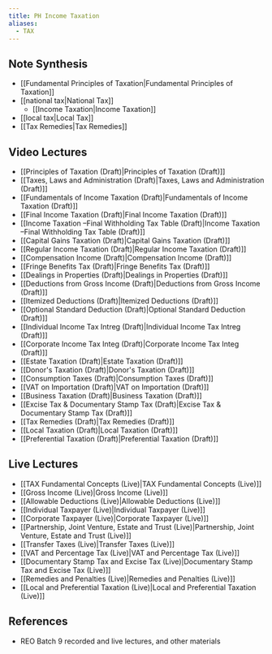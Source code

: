 ```yaml
---
title: PH Income Taxation
aliases:
  - TAX
---
```


## Note Synthesis
- [[Fundamental Principles of Taxation|Fundamental Principles of Taxation]]
- [[national tax|National Tax]]
	- [[Income Taxation|Income Taxation]]
- [[local tax|Local Tax]]
- [[Tax Remedies|Tax Remedies]]
## Video Lectures
- [[Principles of Taxation (Draft)|Principles of Taxation (Draft)]]
- [[Taxes, Laws and Administration (Draft)|Taxes, Laws and Administration (Draft)]]
- [[Fundamentals of Income Taxation (Draft)|Fundamentals of Income Taxation (Draft)]]
- [[Final Income Taxation (Draft)|Final Income Taxation (Draft)]]
- [[Income Taxation –Final Withholding Tax Table (Draft)|Income Taxation –Final Withholding Tax Table (Draft)]]
- [[Capital Gains Taxation (Draft)|Capital Gains Taxation (Draft)]]
- [[Regular Income Taxation (Draft)|Regular Income Taxation (Draft)]]
- [[Compensation Income (Draft)|Compensation Income (Draft)]]
- [[Fringe Benefits Tax (Draft)|Fringe Benefits Tax (Draft)]]
- [[Dealings in Properties (Draft)|Dealings in Properties (Draft)]]
- [[Deductions from Gross Income (Draft)|Deductions from Gross Income (Draft)]]
- [[Itemized Deductions (Draft)|Itemized Deductions (Draft)]]
- [[Optional Standard Deduction (Draft)|Optional Standard Deduction (Draft)]]
- [[Individual Income Tax Intreg (Draft)|Individual Income Tax Intreg (Draft)]]
- [[Corporate Income Tax Integ (Draft)|Corporate Income Tax Integ (Draft)]]
- [[Estate Taxation (Draft)|Estate Taxation (Draft)]]
- [[Donor's Taxation (Draft)|Donor's Taxation (Draft)]]
- [[Consumption Taxes (Draft)|Consumption Taxes (Draft)]]
- [[VAT on Importation (Draft)|VAT on Importation (Draft)]]
- [[Business Taxation (Draft)|Business Taxation (Draft)]]
- [[Excise Tax & Documentary Stamp Tax (Draft)|Excise Tax & Documentary Stamp Tax (Draft)]]
- [[Tax Remedies (Draft)|Tax Remedies (Draft)]]
- [[Local Taxation (Draft)|Local Taxation (Draft)]]
- [[Preferential Taxation (Draft)|Preferential Taxation (Draft)]]
## Live Lectures
- [[TAX Fundamental Concepts (Live)|TAX Fundamental Concepts (Live)]]
- [[Gross Income (Live)|Gross Income (Live)]]
- [[Allowable Deductions (Live)|Allowable Deductions (Live)]]
- [[Individual Taxpayer (Live)|Individual Taxpayer (Live)]]
- [[Corporate Taxpayer (Live)|Corporate Taxpayer (Live)]]
- [[Partnership, Joint Venture, Estate and Trust (Live)|Partnership, Joint Venture, Estate and Trust (Live)]]
- [[Transfer Taxes (Live)|Transfer Taxes (Live)]]
- [[VAT and Percentage Tax (Live)|VAT and Percentage Tax (Live)]]
- [[Documentary Stamp Tax and Excise Tax (Live)|Documentary Stamp Tax and Excise Tax (Live)]]
- [[Remedies and Penalties (Live)|Remedies and Penalties (Live)]]
- [[Local and Preferential Taxation (Live)|Local and Preferential Taxation (Live)]]
## References
- REO Batch 9 recorded and live lectures, and other materials

